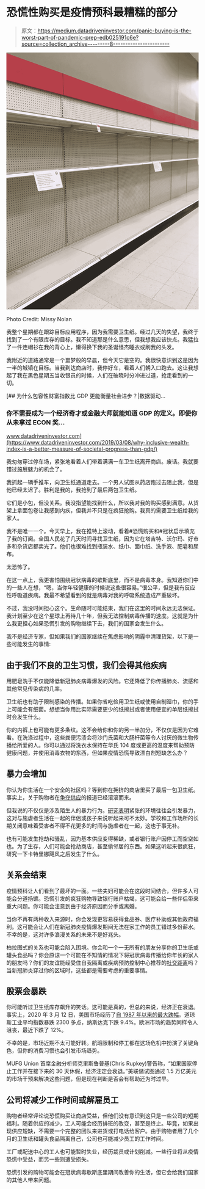 # 恐慌性购买是疫情预科最糟糕的部分

> 原文：<https://medium.datadriveninvestor.com/panic-buying-is-the-worst-part-of-pandemic-prep-edb025191c6e?source=collection_archive---------8----------------------->

![](img/ff97c191087e218a7d10330f431a6e7c.png)

Photo Credit: Missy Nolan

我整个星期都在跟踪目标应用程序，因为我需要卫生纸。经过几天的失望，我终于找到了一个有限库存的目标。我不知道那是什么意思，但我想我应该快点。我猛拉了一件连帽衫在我的背心上，懒得换下我的圣诞怪杰睡衣或刷我的头发。

我附近的道路通常是一个噩梦般的早晨，但今天它是空的。我很快意识到这是因为一半的城镇在目标。当我到达商店时，我停好车，看着人们朝入口跑去。这让我想起了我在黑色星期五当收银员的时候，人们在破晓时分冲进过道，抢走看到的一切。

[](https://www.datadriveninvestor.com/2019/03/08/why-inclusive-wealth-index-is-a-better-measure-of-societal-progress-than-gdp/) [## 为什么包容性财富指数比 GDP 更能衡量社会进步？|数据驱动…

### 你不需要成为一个经济奇才或金融大师就能知道 GDP 的定义。即使你从未拿过 ECON 奖…

www.datadriveninvestor.com](https://www.datadriveninvestor.com/2019/03/08/why-inclusive-wealth-index-is-a-better-measure-of-societal-progress-than-gdp/) 

我匆匆穿过停车场，紧张地看着人们带着满满一车卫生纸离开商店。废话。我就要错过施展魅力的机会了。

我抓起一辆手推车，向卫生纸通道走去。一个男人试图从药店跑过去阻止我，但是他已经太迟了。胜利是我的，我抢到了最后两包卫生纸。

它们是小包，但没关系。我没指望能找到什么，所以我对我的购买感到满意。从货架上拿面包卷让我感到内疚，但我并不只是在疯狂抢购。我真的需要卫生纸给我的家人。

我不是唯一一个。今天早上，我在推特上滚动，看着#恐慌购买和#冠状启示填充了我的订阅。全国人民花了几天时间寻找卫生纸，因为它在塔吉特、沃尔玛、好市多和杂货店都卖光了。他们也很难找到瓶装水、纸巾、面巾纸、洗手液、肥皂和尿布。

太恐怖了。

在这一点上，我更害怕围绕冠状病毒的歇斯底里，而不是病毒本身。我知道你们中的一些人在想，“嗯，当你年轻健康的时候说这些很容易。”很公平，但是我有反应性呼吸道疾病。我最不希望看到的就是病毒对我的呼吸系统造成严重破坏。

不过，我没时间担心这个。生命随时可能结束，我们在这里的时间永远无法保证。我计划至少在这个星球上再待几十年，但我无法控制病毒传播的速度。这就是为什么我更担心如果恐慌引发的购物继续下去，我们的国家会发生什么。

我不是经济专家，但如果我们的国家继续在焦虑影响的阴霾中清理货架，以下是一些可能发生的事情:

## 由于我们不良的卫生习惯，我们会得其他疾病

用肥皂洗手不仅能降低新冠肺炎病毒爆发的风险。它还降低了你传播肺炎、流感和其他常见传染病的几率。

卫生纸也有助于限制感染的传播。如果你省吃俭用卫生纸或使用自制湿巾，你的手上可能会有细菌。想想当你用比实际需要更少的纸擦拭或者使用便宜的单层纸擦拭时会发生什么。

你的内裤上也可能有更多条纹。这不会给你和你的另一半加分，不仅仅是因为它难看。在洗涤过程中，这些粪便污渍会将沙门氏菌和大肠杆菌等令人讨厌的微生物传播给所爱的人。你可以通过将洗衣水保持在华氏 104 度或更高的温度来帮助预防健康问题，并使用消毒衣物的东西，但如果疫情恐慌导致漂白剂短缺怎么办？

## 暴力会增加

你认为你生活在一个安全的社区吗？等到你在拥挤的商店里买了最后一包卫生纸。事实上，关于购物者在[争夺供应](https://www.perthnow.com.au/news/health/coronavirus-crisis-nsw-womens-brawl-over-toilet-paper-at-woolworths-caught-on-film-ng-b881482749z)的报道已经滚滚而来。

但我说的不仅仅是涉及陌生人的暴力行为。[研究表明](https://jamanetwork.com/journals/jamapsychiatry/fullarticle/2533653)紧张的环境往往会引发暴力，这对与施虐者生活在一起的伴侣或孩子来说听起来可不太妙。学校和工作场所的长期关闭意味着受害者不得不花更多的时间与施虐者在一起，这也于事无补。

也有可能发生抢劫和骚乱，因为基本供应变得稀缺，或者银行账户因停工而空空如也。为了生存，人们可能会抢劫商店，甚至偷邻居的东西。如果这听起来很疯狂，研究一下卡特里娜飓风之后发生了什么。

## 关系会结束

疫情预科让人们看到了最坏的一面。一些夫妇可能会在这段时间结合，但许多人可能会分道扬镳。恐慌引发的疯狂购物导致银行账户枯竭，这可能会给一些伴侣带来重大问题。你可能会注意到由于经济原因而分手或离婚。

当你不再有两种收入来源时，你会发现更容易获得食品券、医疗补助或其他政府福利。这可能会让人们在新冠肺炎疫情爆发期间无法在家工作的员工错过多份薪水。不幸的是，这对许多浪漫关系的未来不是好兆头。

柏拉图式的关系也可能会陷入困境。你会和一个一无所有的朋友分享你的卫生纸或罐头食品吗？你会原谅一个可能在不知情的情况下将冠状病毒传播给你年长的家人的朋友吗？你们的友谊能经受住自我隔离或疾病预防控制中心推荐的[社交距离](https://www.cdc.gov/coronavirus/2019-ncov/community/index.html)吗？当新冠肺炎穿过你的区域时，这些都是需要考虑的重要事情。

## 股票会暴跌

你可能听过卫生纸库存飙升的笑话。这可能是真的，但总的来说，经济正在衰退。事实上，2020 年 3 月 12 日，美国市场经历了[自 1987 年以来的最大跌幅](https://www.latimes.com/business/story/2020-03-12/stock-futures-plunge-with-coronavirus-fear-gripping-financial-markets)。道琼斯工业平均指数暴跌 2300 多点，纳斯达克下跌 9.4%。欧洲市场的趋势同样令人沮丧，最近下跌了 12%。

不幸的是，市场近期不太可能好转。航班限制和停工都在这场危机中扮演了关键角色，但你的消费习惯也会引发市场趋势。

MUFG Union 首席金融分析师克里斯鲁普基(Chris Rupkey)警告称，“如果国家停止工作并在接下来的 30 天休假，经济注定会衰退。”美联储试图通过 1.5 万亿美元的市场干预来解决这些问题，但是现在判断是否会有帮助还为时过早。

## 公司将减少工作时间或解雇员工

购物者经常评论说恐慌购买让商店受益，但他们没有意识到这只是一些公司的短期福利。随着供应的减少，工人可能会经历排班的改变，甚至是终止。毕竟，如果出现供应短缺，不需要一个完整的团队来进货或打电话给客户。由于购物者用了几个月的卫生纸和罐头食品隔离自己，公司也可能减少员工的工作时间。

工厂或配送中心的工人也可能暂时失业，经历裁员或计划削减。一些行业将从疫情恐慌中受益，而另一些则遭受损失。

恐慌引发的购物可能会在冠状病毒歇斯底里期间改善你的生活，但它会给我们国家的其他人带来问题。